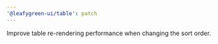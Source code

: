 ```yaml
---
'@leafygreen-ui/table': patch
---
```


Improve table re-rendering performance when changing the sort order.
